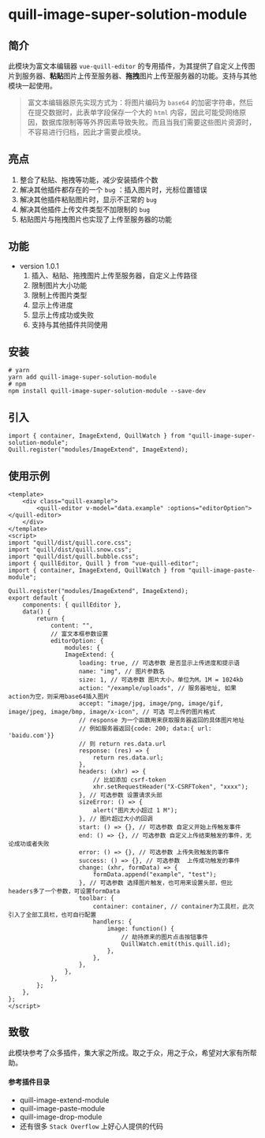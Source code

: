 # quill-image-super-solution-module

## 简介

此模块为富文本编辑器 `vue-quill-editor` 的专用插件，为其提供了自定义上传图片到服务器、**粘贴**图片上传至服务器、**拖拽**图片上传至服务器的功能。支持与其他模块一起使用。

> 富文本编辑器原先实现方式为：将图片编码为 `base64` 的加密字符串，然后在提交数据时，此表单字段保存一个大的 `html` 内容，因此可能受网络原因，数据库限制等等外界因素导致失败。而且当我们需要这些图片资源时，不容易进行归档，因此才需要此模块。

## 亮点

1. 整合了粘贴、拖拽等功能，减少安装插件个数
2. 解决其他插件都存在的一个 `bug` ：插入图片时，光标位置错误
3. 解决其他插件粘贴图片时，显示不正常的 `bug`
4. 解决其他插件上传文件类型不加限制的 `bug`
5. 粘贴图片与拖拽图片也实现了上传至服务器的功能

## 功能

* version 1.0.1
  1. 插入、粘贴、拖拽图片上传至服务器，自定义上传路径
  2. 限制图片大小功能
  3. 限制上传图片类型
  4. 显示上传进度
  5. 显示上传成功或失败
  6. 支持与其他插件共同使用

## 安装

```shell
# yarn
yarn add quill-image-super-solution-module
# npm
npm install quill-image-super-solution-module --save-dev
```

## 引入

```shell
import { container, ImageExtend, QuillWatch } from "quill-image-super-solution-module";
Quill.register("modules/ImageExtend", ImageExtend);
```

## 使用示例

```vue
<template>
    <div class="quill-example">
        <quill-editor v-model="data.example" :options="editorOption"> </quill-editor>
    </div>
</template>
<script>
import "quill/dist/quill.core.css";
import "quill/dist/quill.snow.css";
import "quill/dist/quill.bubble.css";
import { quillEditor, Quill } from "vue-quill-editor";
import { container, ImageExtend, QuillWatch } from "quill-image-paste-module";

Quill.register("modules/ImageExtend", ImageExtend);
export default {
    components: { quillEditor },
    data() {
        return {
            content: "",
            // 富文本框参数设置
            editorOption: {
                modules: {
                ImageExtend: {
                    loading: true, // 可选参数 是否显示上传进度和提示语
                    name: "img", // 图片参数名
                    size: 1, // 可选参数 图片大小，单位为M，1M = 1024kb
                    action: "/example/uploads", // 服务器地址, 如果action为空，则采用base64插入图片
                    accept: "image/jpg, image/png, image/gif, image/jpeg, image/bmp, image/x-icon", // 可选 可上传的图片格式
                    // response 为一个函数用来获取服务器返回的具体图片地址
                    // 例如服务器返回{code: 200; data:{ url: 'baidu.com'}}
                    // 则 return res.data.url
                    response: (res) => {
                        return res.data.url;
                    },
                    headers: (xhr) => {
                      	// 比如添加 csrf-token
                        xhr.setRequestHeader("X-CSRFToken", "xxxx");
                    }, // 可选参数 设置请求头部
                    sizeError: () => {
                        alert("图片大小超过 1 M");
                    }, // 图片超过大小的回调
                    start: () => {}, // 可选参数 自定义开始上传触发事件
                    end: () => {}, // 可选参数 自定义上传结束触发的事件，无论成功或者失败
                    error: () => {}, // 可选参数 上传失败触发的事件
                    success: () => {}, // 可选参数  上传成功触发的事件
                    change: (xhr, formData) => {
                        formData.append("example", "test");
                    }, // 可选参数 选择图片触发，也可用来设置头部，但比headers多了一个参数，可设置formData
                    toolbar: {
                        container: container, // container为工具栏，此次引入了全部工具栏，也可自行配置
                        handlers: {
                            image: function() {
                                // 劫持原来的图片点击按钮事件
                                QuillWatch.emit(this.quill.id);
                            },
                        },
                    },
                },
            },
        };
    },
};
</script>

```

## 致敬

此模块参考了众多插件，集大家之所成。取之于众，用之于众，希望对大家有所帮助。

#### 参考插件目录

* quill-image-extend-module
* quill-image-paste-module
* quill-image-drop-module
* 还有很多 `Stack Overflow` 上好心人提供的代码